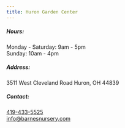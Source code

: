 ```yaml
---
title: Huron Garden Center
---
```

##### Hours:

Monday - Saturday: 9am - 5pm\
Sunday: 10am - 4pm

##### Address:

3511 West Cleveland Road Huron, OH 44839

##### Contact:

[419-433-5525](tel:419-433-5525)\
[info@barnesnursery.com](mailto:info@barnesnursery.com)
